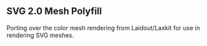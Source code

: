 SVG 2.0 Mesh Polyfill
---------------------

Porting over the color mesh rendering from Laidout/Laxkit for use in rendering SVG meshes.


